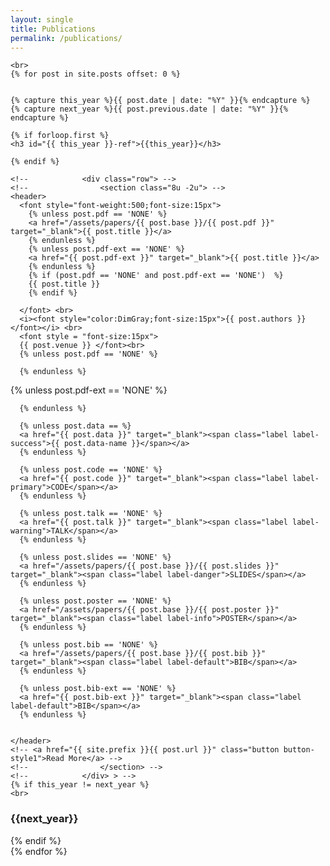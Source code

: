 ```yaml
---
layout: single
title: Publications
permalink: /publications/
---
```


<head>
  <meta name="viewport" content="width=device-width, initial-scale=1">
  <link rel="stylesheet" href="https://maxcdn.bootstrapcdn.com/bootstrap/3.3.7/css/bootstrap.min.css">
  <script src="https://ajax.googleapis.com/ajax/libs/jquery/3.1.1/jquery.min.js"></script>
  <script src="https://maxcdn.bootstrapcdn.com/bootstrap/3.3.7/js/bootstrap.min.js"></script>
<style>
@import "_sass/_base.scss";
</style>
</head>


<div id="main">

<!--  <div id="content" class="container">
        Filter: <b>All</b> - <b><a href="bias.html">Model Analysis</a></b> - <b><a href="sem_rep.html">Semantic Representations</a></b> - <b><a href="downstream">Downstream Applications</a></b> 
    <br> -->

<!--    <h3> Conferences </h3> -->
    <br>
    {% for post in site.posts offset: 0 %}


    {% capture this_year %}{{ post.date | date: "%Y" }}{% endcapture %}
    {% capture next_year %}{{ post.previous.date | date: "%Y" }}{% endcapture %}

    {% if forloop.first %}
    <h3 id="{{ this_year }}-ref">{{this_year}}</h3>

    {% endif %}

    <!-- 			<div class="row"> -->
    <!--				<section class="8u -2u"> -->
    <header>
      <font style="font-weight:500;font-size:15px">
        {% unless post.pdf == 'NONE' %}
        <a href="/assets/papers/{{ post.base }}/{{ post.pdf }}" target="_blank">{{ post.title }}</a>
        {% endunless %}
        {% unless post.pdf-ext == 'NONE' %}
        <a href="{{ post.pdf-ext }}" target="_blank">{{ post.title }}</a>
        {% endunless %}
        {% if (post.pdf == 'NONE' and post.pdf-ext == 'NONE')  %}
        {{ post.title }}
        {% endif %}

      </font> <br>
      <i><font style="color:DimGray;font-size:15px">{{ post.authors }}</font></i> <br>
      <font style = "font-size:15px">
      {{ post.venue }} </font><br>
      {% unless post.pdf == 'NONE' %}
<!--      <a href="/assets/papers/{{ post.base }}/{{ post.pdf }}" target="_blank"><span class="label label-success">PDF</span></a> -->
      {% endunless %}

{% unless post.pdf-ext == 'NONE' %}
<!--
      <a href="{{ post.pdf-ext }}" target="_blank"><span class="label label-success">PDF</span></a> -->
      {% endunless %}

      {% unless post.data == %}
      <a href="{{ post.data }}" target="_blank"><span class="label label-success">{{ post.data-name }}</span></a>
      {% endunless %}

      {% unless post.code == 'NONE' %}
      <a href="{{ post.code }}" target="_blank"><span class="label label-primary">CODE</span></a>
      {% endunless %}

      {% unless post.talk == 'NONE' %}
      <a href="{{ post.talk }}" target="_blank"><span class="label label-warning">TALK</span></a>
      {% endunless %}

      {% unless post.slides == 'NONE' %}
      <a href="/assets/papers/{{ post.base }}/{{ post.slides }}" target="_blank"><span class="label label-danger">SLIDES</span></a>
      {% endunless %}

      {% unless post.poster == 'NONE' %}
      <a href="/assets/papers/{{ post.base }}/{{ post.poster }}" target="_blank"><span class="label label-info">POSTER</span></a>
      {% endunless %}

      {% unless post.bib == 'NONE' %}
      <a href="/assets/papers/{{ post.base }}/{{ post.bib }}" target="_blank"><span class="label label-default">BIB</span></a>
      {% endunless %}

      {% unless post.bib-ext == 'NONE' %}
      <a href="{{ post.bib-ext }}" target="_blank"><span class="label label-default">BIB</span></a>
      {% endunless %}


    </header>
    <!-- <a href="{{ site.prefix }}{{ post.url }}" class="button button-style1">Read More</a> -->
    <!--				</section> -->
    <!--			</div> > -->
    {% if this_year != next_year %}
    <br>
<h3 id="{{ next_year }}-ref">{{next_year}}</h3>

  {% endif %}
<br/>
    {% endfor %}
    

  </div>

